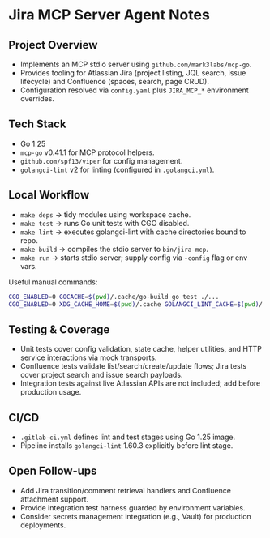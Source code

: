 # Jira MCP Server Agent Notes

## Project Overview
- Implements an MCP stdio server using `github.com/mark3labs/mcp-go`.
- Provides tooling for Atlassian Jira (project listing, JQL search, issue lifecycle) and Confluence (spaces, search, page CRUD).
- Configuration resolved via `config.yaml` plus `JIRA_MCP_*` environment overrides.

## Tech Stack
- Go 1.25
- `mcp-go` v0.41.1 for MCP protocol helpers.
- `github.com/spf13/viper` for config management.
- `golangci-lint` v2 for linting (configured in `.golangci.yml`).

## Local Workflow
- `make deps` → tidy modules using workspace cache.
- `make test` → runs Go unit tests with CGO disabled.
- `make lint` → executes golangci-lint with cache directories bound to repo.
- `make build` → compiles the stdio server to `bin/jira-mcp`.
- `make run` → starts stdio server; supply config via `-config` flag or env vars.

Useful manual commands:
```bash
CGO_ENABLED=0 GOCACHE=$(pwd)/.cache/go-build go test ./...
CGO_ENABLED=0 XDG_CACHE_HOME=$(pwd)/.cache GOLANGCI_LINT_CACHE=$(pwd)/.cache/golangci golangci-lint run ./...
```

## Testing & Coverage
- Unit tests cover config validation, state cache, helper utilities, and HTTP service interactions via mock transports.
- Confluence tests validate list/search/create/update flows; Jira tests cover project search and issue search payloads.
- Integration tests against live Atlassian APIs are not included; add before production usage.

## CI/CD
- `.gitlab-ci.yml` defines lint and test stages using Go 1.25 image.
- Pipeline installs `golangci-lint` 1.60.3 explicitly before lint stage.

## Open Follow-ups
- Add Jira transition/comment retrieval handlers and Confluence attachment support.
- Provide integration test harness guarded by environment variables.
- Consider secrets management integration (e.g., Vault) for production deployments.
